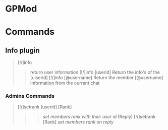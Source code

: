 # GPMod
# Commands 
## Info plugin
>[!/]info
>>return user information
>[!/]info [userid]
>>Return the info's of the [uiserid]
>[!/]info [@username]
>>Return the member [@username] information from the current chat
### Admins Commands
>[!/]setrank [userid] [Rank]
>>>_set members rank with their user id_
>(Reply) [!/]setrank [Rank]
>>>_set members rank on reply_
